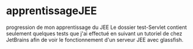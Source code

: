 # apprentissageJEE
progression de mon apprentissage du JEE
Le dossier test-Servlet contient seulement quelques tests que j'ai effectué en suivant un tutoriel de chez JetBrains afin de voir le fonctionnement d'un serveur JEE avec glassfish.

